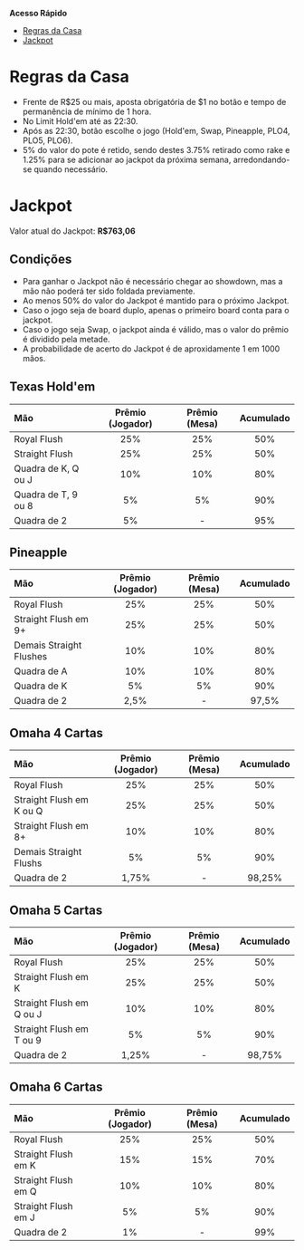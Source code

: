 **Acesso Rápido**
- [Regras da Casa](index.md#regras-da-casa)
- [Jackpot](index.md#jackpot)

# Regras da Casa

- Frente de R$25 ou mais, aposta obrigatória de $1 no botão e tempo de permanência de mínimo de 1 hora.
- No Limit Hold'em até as 22:30.
- Após as 22:30, botão escolhe o jogo (Hold'em, Swap, Pineapple, PLO4, PLO5, PLO6).
- 5% do valor do pote é retido, sendo destes 3.75% retirado como rake e 1.25% para se adicionar ao jackpot da próxima semana, arredondando-se quando necessário.

# Jackpot
Valor atual do Jackpot: **R$763,06**

## Condições
- Para ganhar o Jackpot não é necessário chegar ao showdown, mas a mão não poderá ter sido foldada previamente.
- Ao menos 50% do valor do Jackpot é mantido para o próximo Jackpot.
- Caso o jogo seja de board duplo, apenas o primeiro board conta para o jackpot.
- Caso o jogo seja Swap, o jackpot ainda é válido, mas o valor do prêmio é dividido pela metade.
- A probabilidade de acerto do Jackpot é de aproxidamente 1 em 1000 mãos.

## Texas Hold'em

| Mão | Prêmio (Jogador) | Prêmio (Mesa) | Acumulado |
| :-- | :--:| :--: | :--: |
| Royal Flush | 25% | 25% | 50% |
| Straight Flush | 25% | 25% | 50% |
| Quadra de K, Q ou J | 10% | 10% | 80% |
| Quadra de T, 9 ou 8 | 5% | 5% | 90% |
| Quadra de 2 | 5% | - | 95% |

## Pineapple

| Mão | Prêmio (Jogador) | Prêmio (Mesa) | Acumulado |
| :-- | :--:| :--: | :--: |
| Royal Flush | 25% | 25% | 50% |
| Straight Flush em 9+ | 25% | 25% | 50% |
| Demais Straight Flushes | 10% | 10% | 80% |
| Quadra de A | 10% | 10% | 80% |
| Quadra de K | 5% | 5% | 90% |
| Quadra de 2 | 2,5% | - | 97,5% |

## Omaha 4 Cartas

| Mão | Prêmio (Jogador) | Prêmio (Mesa) | Acumulado |
| :-- | :--:| :--: | :--: |
| Royal Flush | 25% | 25% | 50% |
| Straight Flush em K ou Q | 25% | 25% | 50% |
| Straight Flush em 8+ | 10% | 10% | 80% |
| Demais Straight Flushs | 5% | 5% | 90% |
| Quadra de 2 | 1,75% | - | 98,25% |

## Omaha 5 Cartas

| Mão | Prêmio (Jogador) | Prêmio (Mesa) | Acumulado |
| :-- | :--:| :--: | :--: |
| Royal Flush | 25% | 25% | 50% |
| Straight Flush em K | 25% | 25% | 50% |
| Straight Flush em Q ou J | 10% | 10% | 80% |
| Straight Flush em T ou 9 | 5% | 5% | 90% |
| Quadra de 2 | 1,25% | - | 98,75% |

## Omaha 6 Cartas

| Mão | Prêmio (Jogador) | Prêmio (Mesa) | Acumulado |
| :-- | :--:| :--: | :--: |
| Royal Flush | 25% | 25% | 50% |
| Straight Flush em K | 15% | 15% | 70% |
| Straight Flush em Q | 10% | 10% | 80% |
| Straight Flush em J | 5% | 5% | 90% |
| Quadra de 2 | 1% | - | 99% |
